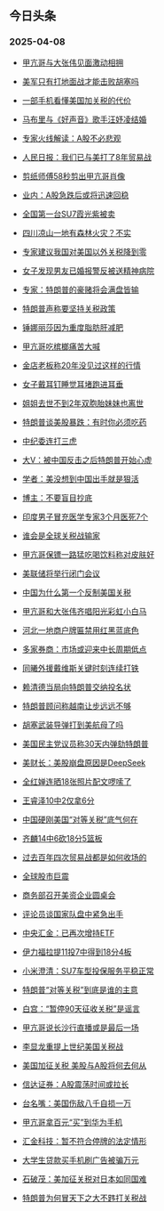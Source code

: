 ## 今日头条 
### 2025-04-08

+ [甲亢哥与大张伟见面激动相拥](https://www.toutiao.com/trending/7488486883232681511/%3Fcategory_name%3Dtopic_innerflow%26event_type%3Dhot_board%26log_pb%3D%257B%2522category_name%2522%253A%2522topic_innerflow%2522%252C%2522cluster_type%2522%253A%25221%2522%252C%2522enter_from%2522%253A%2522click_category%2522%252C%2522entrance_hotspot%2522%253A%2522outside%2522%252C%2522event_type%2522%253A%2522hot_board%2522%252C%2522hot_board_cluster_id%2522%253A%25227488486883232681511%2522%252C%2522hot_board_impr_id%2522%253A%25222025040800121646B68EF4C816B4459C1E%2522%252C%2522jump_page%2522%253A%2522hot_board_page%2522%252C%2522location%2522%253A%2522news_hot_card%2522%252C%2522page_location%2522%253A%2522hot_board_page%2522%252C%2522rank%2522%253A%25221%2522%252C%2522source%2522%253A%2522trending_tab%2522%252C%2522style_id%2522%253A%252240132%2522%252C%2522title%2522%253A%2522%25E7%2594%25B2%25E4%25BA%25A2%25E5%2593%25A5%25E4%25B8%258E%25E5%25A4%25A7%25E5%25BC%25A0%25E4%25BC%259F%25E8%25A7%2581%25E9%259D%25A2%25E6%25BF%2580%25E5%258A%25A8%25E7%259B%25B8%25E6%258B%25A5%2522%257D%26rank%3D1%26style_id%3D40132%26topic_id%3D7488486883232681511)

+ [美军只有打地面战才能击败胡塞吗](https://www.toutiao.com/trending/7490505781431766582/%3Fcategory_name%3Dtopic_innerflow%26event_type%3Dhot_board%26log_pb%3D%257B%2522category_name%2522%253A%2522topic_innerflow%2522%252C%2522cluster_type%2522%253A%252213%2522%252C%2522enter_from%2522%253A%2522click_category%2522%252C%2522entrance_hotspot%2522%253A%2522outside%2522%252C%2522event_type%2522%253A%2522hot_board%2522%252C%2522hot_board_cluster_id%2522%253A%25227490505781431766582%2522%252C%2522hot_board_impr_id%2522%253A%25222025040800121646B68EF4C816B4459C1E%2522%252C%2522jump_page%2522%253A%2522hot_board_page%2522%252C%2522location%2522%253A%2522news_hot_card%2522%252C%2522page_location%2522%253A%2522hot_board_page%2522%252C%2522rank%2522%253A%25222%2522%252C%2522source%2522%253A%2522trending_tab%2522%252C%2522style_id%2522%253A%252240132%2522%252C%2522title%2522%253A%2522%25E7%25BE%258E%25E5%2586%259B%25E5%258F%25AA%25E6%259C%2589%25E6%2589%2593%25E5%259C%25B0%25E9%259D%25A2%25E6%2588%2598%25E6%2589%258D%25E8%2583%25BD%25E5%2587%25BB%25E8%25B4%25A5%25E8%2583%25A1%25E5%25A1%259E%25E5%2590%2597%2522%257D%26rank%3D2%26style_id%3D40132%26topic_id%3D7490505781431766582)

+ [一部手机看懂美国加关税的代价](https://www.toutiao.com/article/7490469138223088162)

+ [马布里与《好声音》歌手汪妤凌结婚](https://www.toutiao.com/trending/7490524088378081334/%3Fcategory_name%3Dtopic_innerflow%26event_type%3Dhot_board%26log_pb%3D%257B%2522category_name%2522%253A%2522topic_innerflow%2522%252C%2522cluster_type%2522%253A%25222%2522%252C%2522enter_from%2522%253A%2522click_category%2522%252C%2522entrance_hotspot%2522%253A%2522outside%2522%252C%2522event_type%2522%253A%2522hot_board%2522%252C%2522hot_board_cluster_id%2522%253A%25227490524088378081334%2522%252C%2522hot_board_impr_id%2522%253A%25222025040800121646B68EF4C816B4459C1E%2522%252C%2522jump_page%2522%253A%2522hot_board_page%2522%252C%2522location%2522%253A%2522news_hot_card%2522%252C%2522page_location%2522%253A%2522hot_board_page%2522%252C%2522rank%2522%253A%25224%2522%252C%2522source%2522%253A%2522trending_tab%2522%252C%2522style_id%2522%253A%252240132%2522%252C%2522title%2522%253A%2522%25E9%25A9%25AC%25E5%25B8%2583%25E9%2587%258C%25E4%25B8%258E%25E3%2580%258A%25E5%25A5%25BD%25E5%25A3%25B0%25E9%259F%25B3%25E3%2580%258B%25E6%25AD%258C%25E6%2589%258B%25E6%25B1%25AA%25E5%25A6%25A4%25E5%2587%258C%25E7%25BB%2593%25E5%25A9%259A%2522%257D%26rank%3D4%26style_id%3D40132%26topic_id%3D7490524088378081334)

+ [专家火线解读：A股不必悲观](https://www.toutiao.com/trending/7490443289657609764/%3Fcategory_name%3Dtopic_innerflow%26event_type%3Dhot_board%26log_pb%3D%257B%2522category_name%2522%253A%2522topic_innerflow%2522%252C%2522cluster_type%2522%253A%252213%2522%252C%2522enter_from%2522%253A%2522click_category%2522%252C%2522entrance_hotspot%2522%253A%2522outside%2522%252C%2522event_type%2522%253A%2522hot_board%2522%252C%2522hot_board_cluster_id%2522%253A%25227490443289657609764%2522%252C%2522hot_board_impr_id%2522%253A%25222025040800121646B68EF4C816B4459C1E%2522%252C%2522jump_page%2522%253A%2522hot_board_page%2522%252C%2522location%2522%253A%2522news_hot_card%2522%252C%2522page_location%2522%253A%2522hot_board_page%2522%252C%2522rank%2522%253A%25225%2522%252C%2522source%2522%253A%2522trending_tab%2522%252C%2522style_id%2522%253A%252240132%2522%252C%2522title%2522%253A%2522%25E4%25B8%2593%25E5%25AE%25B6%25E7%2581%25AB%25E7%25BA%25BF%25E8%25A7%25A3%25E8%25AF%25BB%25EF%25BC%259AA%25E8%2582%25A1%25E4%25B8%258D%25E5%25BF%2585%25E6%2582%25B2%25E8%25A7%2582%2522%257D%26rank%3D5%26style_id%3D40132%26topic_id%3D7490443289657609764)

+ [人民日报：我们已与美打了8年贸易战](https://www.toutiao.com/trending/7490339526259510811/%3Fcategory_name%3Dtopic_innerflow%26event_type%3Dhot_board%26log_pb%3D%257B%2522category_name%2522%253A%2522topic_innerflow%2522%252C%2522cluster_type%2522%253A%25222%2522%252C%2522enter_from%2522%253A%2522click_category%2522%252C%2522entrance_hotspot%2522%253A%2522outside%2522%252C%2522event_type%2522%253A%2522hot_board%2522%252C%2522hot_board_cluster_id%2522%253A%25227490339526259510811%2522%252C%2522hot_board_impr_id%2522%253A%25222025040800121646B68EF4C816B4459C1E%2522%252C%2522jump_page%2522%253A%2522hot_board_page%2522%252C%2522location%2522%253A%2522news_hot_card%2522%252C%2522page_location%2522%253A%2522hot_board_page%2522%252C%2522rank%2522%253A%25226%2522%252C%2522source%2522%253A%2522trending_tab%2522%252C%2522style_id%2522%253A%252240132%2522%252C%2522title%2522%253A%2522%25E4%25BA%25BA%25E6%25B0%2591%25E6%2597%25A5%25E6%258A%25A5%25EF%25BC%259A%25E6%2588%2591%25E4%25BB%25AC%25E5%25B7%25B2%25E4%25B8%258E%25E7%25BE%258E%25E6%2589%2593%25E4%25BA%25868%25E5%25B9%25B4%25E8%25B4%25B8%25E6%2598%2593%25E6%2588%2598%2522%257D%26rank%3D6%26style_id%3D40132%26topic_id%3D7490339526259510811)

+ [剪纸师傅58秒剪出甲亢哥肖像](https://www.toutiao.com/trending/7490555238827707931/%3Fcategory_name%3Dtopic_innerflow%26event_type%3Dhot_board%26log_pb%3D%257B%2522category_name%2522%253A%2522topic_innerflow%2522%252C%2522cluster_type%2522%253A%25222%2522%252C%2522enter_from%2522%253A%2522click_category%2522%252C%2522entrance_hotspot%2522%253A%2522outside%2522%252C%2522event_type%2522%253A%2522hot_board%2522%252C%2522hot_board_cluster_id%2522%253A%25227490555238827707931%2522%252C%2522hot_board_impr_id%2522%253A%25222025040800121646B68EF4C816B4459C1E%2522%252C%2522jump_page%2522%253A%2522hot_board_page%2522%252C%2522location%2522%253A%2522news_hot_card%2522%252C%2522page_location%2522%253A%2522hot_board_page%2522%252C%2522rank%2522%253A%25227%2522%252C%2522source%2522%253A%2522trending_tab%2522%252C%2522style_id%2522%253A%252240132%2522%252C%2522title%2522%253A%2522%25E5%2589%25AA%25E7%25BA%25B8%25E5%25B8%2588%25E5%2582%258558%25E7%25A7%2592%25E5%2589%25AA%25E5%2587%25BA%25E7%2594%25B2%25E4%25BA%25A2%25E5%2593%25A5%25E8%2582%2596%25E5%2583%258F%2522%257D%26rank%3D7%26style_id%3D40132%26topic_id%3D7490555238827707931)

+ [业内：A股急跌后或将迅速回稳](https://www.toutiao.com/trending/7490535444589841939/%3Fcategory_name%3Dtopic_innerflow%26event_type%3Dhot_board%26log_pb%3D%257B%2522category_name%2522%253A%2522topic_innerflow%2522%252C%2522cluster_type%2522%253A%252213%2522%252C%2522enter_from%2522%253A%2522click_category%2522%252C%2522entrance_hotspot%2522%253A%2522outside%2522%252C%2522event_type%2522%253A%2522hot_board%2522%252C%2522hot_board_cluster_id%2522%253A%25227490535444589841939%2522%252C%2522hot_board_impr_id%2522%253A%25222025040800121646B68EF4C816B4459C1E%2522%252C%2522jump_page%2522%253A%2522hot_board_page%2522%252C%2522location%2522%253A%2522news_hot_card%2522%252C%2522page_location%2522%253A%2522hot_board_page%2522%252C%2522rank%2522%253A%25228%2522%252C%2522source%2522%253A%2522trending_tab%2522%252C%2522style_id%2522%253A%252240132%2522%252C%2522title%2522%253A%2522%25E4%25B8%259A%25E5%2586%2585%25EF%25BC%259AA%25E8%2582%25A1%25E6%2580%25A5%25E8%25B7%258C%25E5%2590%258E%25E6%2588%2596%25E5%25B0%2586%25E8%25BF%2585%25E9%2580%259F%25E5%259B%259E%25E7%25A8%25B3%2522%257D%26rank%3D8%26style_id%3D40132%26topic_id%3D7490535444589841939)

+ [全国第一台SU7霞光紫被卖](https://www.toutiao.com/trending/7489389192729247754/%3Fcategory_name%3Dtopic_innerflow%26event_type%3Dhot_board%26log_pb%3D%257B%2522category_name%2522%253A%2522topic_innerflow%2522%252C%2522cluster_type%2522%253A%25226%2522%252C%2522enter_from%2522%253A%2522click_category%2522%252C%2522entrance_hotspot%2522%253A%2522outside%2522%252C%2522event_type%2522%253A%2522hot_board%2522%252C%2522hot_board_cluster_id%2522%253A%25227489389192729247754%2522%252C%2522hot_board_impr_id%2522%253A%25222025040800121646B68EF4C816B4459C1E%2522%252C%2522jump_page%2522%253A%2522hot_board_page%2522%252C%2522location%2522%253A%2522news_hot_card%2522%252C%2522page_location%2522%253A%2522hot_board_page%2522%252C%2522rank%2522%253A%25229%2522%252C%2522source%2522%253A%2522trending_tab%2522%252C%2522style_id%2522%253A%252240132%2522%252C%2522title%2522%253A%2522%25E5%2585%25A8%25E5%259B%25BD%25E7%25AC%25AC%25E4%25B8%2580%25E5%258F%25B0SU7%25E9%259C%259E%25E5%2585%2589%25E7%25B4%25AB%25E8%25A2%25AB%25E5%258D%2596%2522%257D%26rank%3D9%26style_id%3D40132%26topic_id%3D7489389192729247754)

+ [四川凉山一地有森林火灾？不实](https://www.toutiao.com/trending/7486745354316877353/%3Fcategory_name%3Dtopic_innerflow%26event_type%3Dhot_board%26log_pb%3D%257B%2522category_name%2522%253A%2522topic_innerflow%2522%252C%2522cluster_type%2522%253A%25222%2522%252C%2522enter_from%2522%253A%2522click_category%2522%252C%2522entrance_hotspot%2522%253A%2522outside%2522%252C%2522event_type%2522%253A%2522hot_board%2522%252C%2522hot_board_cluster_id%2522%253A%25227486745354316877353%2522%252C%2522hot_board_impr_id%2522%253A%25222025040800121646B68EF4C816B4459C1E%2522%252C%2522jump_page%2522%253A%2522hot_board_page%2522%252C%2522location%2522%253A%2522news_hot_card%2522%252C%2522page_location%2522%253A%2522hot_board_page%2522%252C%2522rank%2522%253A%252210%2522%252C%2522source%2522%253A%2522trending_tab%2522%252C%2522style_id%2522%253A%252240132%2522%252C%2522title%2522%253A%2522%25E5%259B%259B%25E5%25B7%259D%25E5%2587%2589%25E5%25B1%25B1%25E4%25B8%2580%25E5%259C%25B0%25E6%259C%2589%25E6%25A3%25AE%25E6%259E%2597%25E7%2581%25AB%25E7%2581%25BE%25EF%25BC%259F%25E4%25B8%258D%25E5%25AE%259E%2522%257D%26rank%3D10%26style_id%3D40132%26topic_id%3D7486745354316877353)

+ [专家建议我国对美国以外关税降到零](https://www.toutiao.com/trending/7489454888263548938/%3Fcategory_name%3Dtopic_innerflow%26event_type%3Dhot_board%26log_pb%3D%257B%2522category_name%2522%253A%2522topic_innerflow%2522%252C%2522cluster_type%2522%253A%25221%2522%252C%2522enter_from%2522%253A%2522click_category%2522%252C%2522entrance_hotspot%2522%253A%2522outside%2522%252C%2522event_type%2522%253A%2522hot_board%2522%252C%2522hot_board_cluster_id%2522%253A%25227489454888263548938%2522%252C%2522hot_board_impr_id%2522%253A%25222025040800121646B68EF4C816B4459C1E%2522%252C%2522jump_page%2522%253A%2522hot_board_page%2522%252C%2522location%2522%253A%2522news_hot_card%2522%252C%2522page_location%2522%253A%2522hot_board_page%2522%252C%2522rank%2522%253A%252211%2522%252C%2522source%2522%253A%2522trending_tab%2522%252C%2522style_id%2522%253A%252240132%2522%252C%2522title%2522%253A%2522%25E4%25B8%2593%25E5%25AE%25B6%25E5%25BB%25BA%25E8%25AE%25AE%25E6%2588%2591%25E5%259B%25BD%25E5%25AF%25B9%25E7%25BE%258E%25E5%259B%25BD%25E4%25BB%25A5%25E5%25A4%2596%25E5%2585%25B3%25E7%25A8%258E%25E9%2599%258D%25E5%2588%25B0%25E9%259B%25B6%2522%257D%26rank%3D11%26style_id%3D40132%26topic_id%3D7489454888263548938)

+ [女子发现男友已婚报警反被送精神病院](https://www.toutiao.com/trending/7490541002055224868/%3Fcategory_name%3Dtopic_innerflow%26event_type%3Dhot_board%26log_pb%3D%257B%2522category_name%2522%253A%2522topic_innerflow%2522%252C%2522cluster_type%2522%253A%25225%2522%252C%2522enter_from%2522%253A%2522click_category%2522%252C%2522entrance_hotspot%2522%253A%2522outside%2522%252C%2522event_type%2522%253A%2522hot_board%2522%252C%2522hot_board_cluster_id%2522%253A%25227490541002055224868%2522%252C%2522hot_board_impr_id%2522%253A%25222025040800121646B68EF4C816B4459C1E%2522%252C%2522jump_page%2522%253A%2522hot_board_page%2522%252C%2522location%2522%253A%2522news_hot_card%2522%252C%2522page_location%2522%253A%2522hot_board_page%2522%252C%2522rank%2522%253A%252212%2522%252C%2522source%2522%253A%2522trending_tab%2522%252C%2522style_id%2522%253A%252240132%2522%252C%2522title%2522%253A%2522%25E5%25A5%25B3%25E5%25AD%2590%25E5%258F%2591%25E7%258E%25B0%25E7%2594%25B7%25E5%258F%258B%25E5%25B7%25B2%25E5%25A9%259A%25E6%258A%25A5%25E8%25AD%25A6%25E5%258F%258D%25E8%25A2%25AB%25E9%2580%2581%25E7%25B2%25BE%25E7%25A5%259E%25E7%2597%2585%25E9%2599%25A2%2522%257D%26rank%3D12%26style_id%3D40132%26topic_id%3D7490541002055224868)

+ [专家：特朗普的豪赌将会满盘皆输](https://www.toutiao.com/trending/7490462248553418294/%3Fcategory_name%3Dtopic_innerflow%26event_type%3Dhot_board%26log_pb%3D%257B%2522category_name%2522%253A%2522topic_innerflow%2522%252C%2522cluster_type%2522%253A%252213%2522%252C%2522enter_from%2522%253A%2522click_category%2522%252C%2522entrance_hotspot%2522%253A%2522outside%2522%252C%2522event_type%2522%253A%2522hot_board%2522%252C%2522hot_board_cluster_id%2522%253A%25227490462248553418294%2522%252C%2522hot_board_impr_id%2522%253A%25222025040800121646B68EF4C816B4459C1E%2522%252C%2522jump_page%2522%253A%2522hot_board_page%2522%252C%2522location%2522%253A%2522news_hot_card%2522%252C%2522page_location%2522%253A%2522hot_board_page%2522%252C%2522rank%2522%253A%252213%2522%252C%2522source%2522%253A%2522trending_tab%2522%252C%2522style_id%2522%253A%252240132%2522%252C%2522title%2522%253A%2522%25E4%25B8%2593%25E5%25AE%25B6%25EF%25BC%259A%25E7%2589%25B9%25E6%259C%2597%25E6%2599%25AE%25E7%259A%2584%25E8%25B1%25AA%25E8%25B5%258C%25E5%25B0%2586%25E4%25BC%259A%25E6%25BB%25A1%25E7%259B%2598%25E7%259A%2586%25E8%25BE%2593%2522%257D%26rank%3D13%26style_id%3D40132%26topic_id%3D7490462248553418294)

+ [特朗普声称要坚持关税政策](https://www.toutiao.com/trending/7490531525507927562/%3Fcategory_name%3Dtopic_innerflow%26event_type%3Dhot_board%26log_pb%3D%257B%2522category_name%2522%253A%2522topic_innerflow%2522%252C%2522cluster_type%2522%253A%25222%2522%252C%2522enter_from%2522%253A%2522click_category%2522%252C%2522entrance_hotspot%2522%253A%2522outside%2522%252C%2522event_type%2522%253A%2522hot_board%2522%252C%2522hot_board_cluster_id%2522%253A%25227490531525507927562%2522%252C%2522hot_board_impr_id%2522%253A%25222025040800121646B68EF4C816B4459C1E%2522%252C%2522jump_page%2522%253A%2522hot_board_page%2522%252C%2522location%2522%253A%2522news_hot_card%2522%252C%2522page_location%2522%253A%2522hot_board_page%2522%252C%2522rank%2522%253A%252214%2522%252C%2522source%2522%253A%2522trending_tab%2522%252C%2522style_id%2522%253A%252240132%2522%252C%2522title%2522%253A%2522%25E7%2589%25B9%25E6%259C%2597%25E6%2599%25AE%25E5%25A3%25B0%25E7%25A7%25B0%25E8%25A6%2581%25E5%259D%259A%25E6%258C%2581%25E5%2585%25B3%25E7%25A8%258E%25E6%2594%25BF%25E7%25AD%2596%2522%257D%26rank%3D14%26style_id%3D40132%26topic_id%3D7490531525507927562)

+ [锤娜丽莎因为重度脂肪肝减肥](https://www.toutiao.com/trending/7490429771424514086/%3Fcategory_name%3Dtopic_innerflow%26event_type%3Dhot_board%26log_pb%3D%257B%2522category_name%2522%253A%2522topic_innerflow%2522%252C%2522cluster_type%2522%253A%25226%2522%252C%2522enter_from%2522%253A%2522click_category%2522%252C%2522entrance_hotspot%2522%253A%2522outside%2522%252C%2522event_type%2522%253A%2522hot_board%2522%252C%2522hot_board_cluster_id%2522%253A%25227490429771424514086%2522%252C%2522hot_board_impr_id%2522%253A%25222025040800121646B68EF4C816B4459C1E%2522%252C%2522jump_page%2522%253A%2522hot_board_page%2522%252C%2522location%2522%253A%2522news_hot_card%2522%252C%2522page_location%2522%253A%2522hot_board_page%2522%252C%2522rank%2522%253A%252215%2522%252C%2522source%2522%253A%2522trending_tab%2522%252C%2522style_id%2522%253A%252240132%2522%252C%2522title%2522%253A%2522%25E9%2594%25A4%25E5%25A8%259C%25E4%25B8%25BD%25E8%258E%258E%25E5%259B%25A0%25E4%25B8%25BA%25E9%2587%258D%25E5%25BA%25A6%25E8%2584%2582%25E8%2582%25AA%25E8%2582%259D%25E5%2587%258F%25E8%2582%25A5%2522%257D%26rank%3D15%26style_id%3D40132%26topic_id%3D7490429771424514086)

+ [甲亢哥吃槟榔痛苦大喊](https://www.toutiao.com/trending/7490520086785134089/%3Fcategory_name%3Dtopic_innerflow%26event_type%3Dhot_board%26log_pb%3D%257B%2522category_name%2522%253A%2522topic_innerflow%2522%252C%2522cluster_type%2522%253A%25221%2522%252C%2522enter_from%2522%253A%2522click_category%2522%252C%2522entrance_hotspot%2522%253A%2522outside%2522%252C%2522event_type%2522%253A%2522hot_board%2522%252C%2522hot_board_cluster_id%2522%253A%25227490520086785134089%2522%252C%2522hot_board_impr_id%2522%253A%25222025040800121646B68EF4C816B4459C1E%2522%252C%2522jump_page%2522%253A%2522hot_board_page%2522%252C%2522location%2522%253A%2522news_hot_card%2522%252C%2522page_location%2522%253A%2522hot_board_page%2522%252C%2522rank%2522%253A%252216%2522%252C%2522source%2522%253A%2522trending_tab%2522%252C%2522style_id%2522%253A%252240132%2522%252C%2522title%2522%253A%2522%25E7%2594%25B2%25E4%25BA%25A2%25E5%2593%25A5%25E5%2590%2583%25E6%25A7%259F%25E6%25A6%2594%25E7%2597%259B%25E8%258B%25A6%25E5%25A4%25A7%25E5%2596%258A%2522%257D%26rank%3D16%26style_id%3D40132%26topic_id%3D7490520086785134089)

+ [金店老板称20年没见过这样的行情](https://www.toutiao.com/trending/7489767229165469707/%3Fcategory_name%3Dtopic_innerflow%26event_type%3Dhot_board%26log_pb%3D%257B%2522category_name%2522%253A%2522topic_innerflow%2522%252C%2522cluster_type%2522%253A%25226%2522%252C%2522enter_from%2522%253A%2522click_category%2522%252C%2522entrance_hotspot%2522%253A%2522outside%2522%252C%2522event_type%2522%253A%2522hot_board%2522%252C%2522hot_board_cluster_id%2522%253A%25227489767229165469707%2522%252C%2522hot_board_impr_id%2522%253A%25222025040800121646B68EF4C816B4459C1E%2522%252C%2522jump_page%2522%253A%2522hot_board_page%2522%252C%2522location%2522%253A%2522news_hot_card%2522%252C%2522page_location%2522%253A%2522hot_board_page%2522%252C%2522rank%2522%253A%252217%2522%252C%2522source%2522%253A%2522trending_tab%2522%252C%2522style_id%2522%253A%252240132%2522%252C%2522title%2522%253A%2522%25E9%2587%2591%25E5%25BA%2597%25E8%2580%2581%25E6%259D%25BF%25E7%25A7%25B020%25E5%25B9%25B4%25E6%25B2%25A1%25E8%25A7%2581%25E8%25BF%2587%25E8%25BF%2599%25E6%25A0%25B7%25E7%259A%2584%25E8%25A1%258C%25E6%2583%2585%2522%257D%26rank%3D17%26style_id%3D40132%26topic_id%3D7489767229165469707)

+ [女子戴耳钉睡觉耳堵跑进耳垂](https://www.toutiao.com/trending/7489831438486650890/%3Fcategory_name%3Dtopic_innerflow%26event_type%3Dhot_board%26log_pb%3D%257B%2522category_name%2522%253A%2522topic_innerflow%2522%252C%2522cluster_type%2522%253A%25226%2522%252C%2522enter_from%2522%253A%2522click_category%2522%252C%2522entrance_hotspot%2522%253A%2522outside%2522%252C%2522event_type%2522%253A%2522hot_board%2522%252C%2522hot_board_cluster_id%2522%253A%25227489831438486650890%2522%252C%2522hot_board_impr_id%2522%253A%25222025040800121646B68EF4C816B4459C1E%2522%252C%2522jump_page%2522%253A%2522hot_board_page%2522%252C%2522location%2522%253A%2522news_hot_card%2522%252C%2522page_location%2522%253A%2522hot_board_page%2522%252C%2522rank%2522%253A%252218%2522%252C%2522source%2522%253A%2522trending_tab%2522%252C%2522style_id%2522%253A%252240132%2522%252C%2522title%2522%253A%2522%25E5%25A5%25B3%25E5%25AD%2590%25E6%2588%25B4%25E8%2580%25B3%25E9%2592%2589%25E7%259D%25A1%25E8%25A7%2589%25E8%2580%25B3%25E5%25A0%25B5%25E8%25B7%2591%25E8%25BF%259B%25E8%2580%25B3%25E5%259E%2582%2522%257D%26rank%3D18%26style_id%3D40132%26topic_id%3D7489831438486650890)

+ [姐姐去世不到2年双胞胎妹妹也离世](https://www.toutiao.com/trending/7490062613939126335/%3Fcategory_name%3Dtopic_innerflow%26event_type%3Dhot_board%26log_pb%3D%257B%2522category_name%2522%253A%2522topic_innerflow%2522%252C%2522cluster_type%2522%253A%25226%2522%252C%2522enter_from%2522%253A%2522click_category%2522%252C%2522entrance_hotspot%2522%253A%2522outside%2522%252C%2522event_type%2522%253A%2522hot_board%2522%252C%2522hot_board_cluster_id%2522%253A%25227490062613939126335%2522%252C%2522hot_board_impr_id%2522%253A%25222025040800121646B68EF4C816B4459C1E%2522%252C%2522jump_page%2522%253A%2522hot_board_page%2522%252C%2522location%2522%253A%2522news_hot_card%2522%252C%2522page_location%2522%253A%2522hot_board_page%2522%252C%2522rank%2522%253A%252219%2522%252C%2522source%2522%253A%2522trending_tab%2522%252C%2522style_id%2522%253A%252240132%2522%252C%2522title%2522%253A%2522%25E5%25A7%2590%25E5%25A7%2590%25E5%258E%25BB%25E4%25B8%2596%25E4%25B8%258D%25E5%2588%25B02%25E5%25B9%25B4%25E5%258F%258C%25E8%2583%259E%25E8%2583%258E%25E5%25A6%25B9%25E5%25A6%25B9%25E4%25B9%259F%25E7%25A6%25BB%25E4%25B8%2596%2522%257D%26rank%3D19%26style_id%3D40132%26topic_id%3D7490062613939126335)

+ [特朗普谈美股暴跌：有时你必须吃药](https://www.toutiao.com/trending/7490077622111404086/%3Fcategory_name%3Dtopic_innerflow%26event_type%3Dhot_board%26log_pb%3D%257B%2522category_name%2522%253A%2522topic_innerflow%2522%252C%2522cluster_type%2522%253A%25221%2522%252C%2522enter_from%2522%253A%2522click_category%2522%252C%2522entrance_hotspot%2522%253A%2522outside%2522%252C%2522event_type%2522%253A%2522hot_board%2522%252C%2522hot_board_cluster_id%2522%253A%25227490077622111404086%2522%252C%2522hot_board_impr_id%2522%253A%25222025040800121646B68EF4C816B4459C1E%2522%252C%2522jump_page%2522%253A%2522hot_board_page%2522%252C%2522location%2522%253A%2522news_hot_card%2522%252C%2522page_location%2522%253A%2522hot_board_page%2522%252C%2522rank%2522%253A%252220%2522%252C%2522source%2522%253A%2522trending_tab%2522%252C%2522style_id%2522%253A%252240132%2522%252C%2522title%2522%253A%2522%25E7%2589%25B9%25E6%259C%2597%25E6%2599%25AE%25E8%25B0%2588%25E7%25BE%258E%25E8%2582%25A1%25E6%259A%25B4%25E8%25B7%258C%25EF%25BC%259A%25E6%259C%2589%25E6%2597%25B6%25E4%25BD%25A0%25E5%25BF%2585%25E9%25A1%25BB%25E5%2590%2583%25E8%258D%25AF%2522%257D%26rank%3D20%26style_id%3D40132%26topic_id%3D7490077622111404086)

+ [中纪委连打三虎](https://www.toutiao.com/trending/7490485307737964553/%3Fcategory_name%3Dtopic_innerflow%26event_type%3Dhot_board%26log_pb%3D%257B%2522category_name%2522%253A%2522topic_innerflow%2522%252C%2522cluster_type%2522%253A%25220%2522%252C%2522enter_from%2522%253A%2522click_category%2522%252C%2522entrance_hotspot%2522%253A%2522outside%2522%252C%2522event_type%2522%253A%2522hot_board%2522%252C%2522hot_board_cluster_id%2522%253A%25227490485307737964553%2522%252C%2522hot_board_impr_id%2522%253A%25222025040800121646B68EF4C816B4459C1E%2522%252C%2522jump_page%2522%253A%2522hot_board_page%2522%252C%2522location%2522%253A%2522news_hot_card%2522%252C%2522page_location%2522%253A%2522hot_board_page%2522%252C%2522rank%2522%253A%252221%2522%252C%2522source%2522%253A%2522trending_tab%2522%252C%2522style_id%2522%253A%252240132%2522%252C%2522title%2522%253A%2522%25E4%25B8%25AD%25E7%25BA%25AA%25E5%25A7%2594%25E8%25BF%259E%25E6%2589%2593%25E4%25B8%2589%25E8%2599%258E%2522%257D%26rank%3D21%26style_id%3D40132%26topic_id%3D7490485307737964553)

+ [大V：被中国反击之后特朗普开始心虚](https://www.toutiao.com/trending/7490477751602777610/%3Fcategory_name%3Dtopic_innerflow%26event_type%3Dhot_board%26log_pb%3D%257B%2522category_name%2522%253A%2522topic_innerflow%2522%252C%2522cluster_type%2522%253A%252213%2522%252C%2522enter_from%2522%253A%2522click_category%2522%252C%2522entrance_hotspot%2522%253A%2522outside%2522%252C%2522event_type%2522%253A%2522hot_board%2522%252C%2522hot_board_cluster_id%2522%253A%25227490477751602777610%2522%252C%2522hot_board_impr_id%2522%253A%25222025040800121646B68EF4C816B4459C1E%2522%252C%2522jump_page%2522%253A%2522hot_board_page%2522%252C%2522location%2522%253A%2522news_hot_card%2522%252C%2522page_location%2522%253A%2522hot_board_page%2522%252C%2522rank%2522%253A%252222%2522%252C%2522source%2522%253A%2522trending_tab%2522%252C%2522style_id%2522%253A%252240132%2522%252C%2522title%2522%253A%2522%25E5%25A4%25A7V%25EF%25BC%259A%25E8%25A2%25AB%25E4%25B8%25AD%25E5%259B%25BD%25E5%258F%258D%25E5%2587%25BB%25E4%25B9%258B%25E5%2590%258E%25E7%2589%25B9%25E6%259C%2597%25E6%2599%25AE%25E5%25BC%2580%25E5%25A7%258B%25E5%25BF%2583%25E8%2599%259A%2522%257D%26rank%3D22%26style_id%3D40132%26topic_id%3D7490477751602777610)

+ [学者：美没想到中国出手就是狠活](https://www.toutiao.com/trending/7490475207417662987/%3Fcategory_name%3Dtopic_innerflow%26event_type%3Dhot_board%26log_pb%3D%257B%2522category_name%2522%253A%2522topic_innerflow%2522%252C%2522cluster_type%2522%253A%252213%2522%252C%2522enter_from%2522%253A%2522click_category%2522%252C%2522entrance_hotspot%2522%253A%2522outside%2522%252C%2522event_type%2522%253A%2522hot_board%2522%252C%2522hot_board_cluster_id%2522%253A%25227490475207417662987%2522%252C%2522hot_board_impr_id%2522%253A%25222025040800121646B68EF4C816B4459C1E%2522%252C%2522jump_page%2522%253A%2522hot_board_page%2522%252C%2522location%2522%253A%2522news_hot_card%2522%252C%2522page_location%2522%253A%2522hot_board_page%2522%252C%2522rank%2522%253A%252223%2522%252C%2522source%2522%253A%2522trending_tab%2522%252C%2522style_id%2522%253A%252240132%2522%252C%2522title%2522%253A%2522%25E5%25AD%25A6%25E8%2580%2585%25EF%25BC%259A%25E7%25BE%258E%25E6%25B2%25A1%25E6%2583%25B3%25E5%2588%25B0%25E4%25B8%25AD%25E5%259B%25BD%25E5%2587%25BA%25E6%2589%258B%25E5%25B0%25B1%25E6%2598%25AF%25E7%258B%25A0%25E6%25B4%25BB%2522%257D%26rank%3D23%26style_id%3D40132%26topic_id%3D7490475207417662987)

+ [博主：不要盲目抄底](https://www.toutiao.com/trending/7490497564131724851/%3Fcategory_name%3Dtopic_innerflow%26event_type%3Dhot_board%26log_pb%3D%257B%2522category_name%2522%253A%2522topic_innerflow%2522%252C%2522cluster_type%2522%253A%252213%2522%252C%2522enter_from%2522%253A%2522click_category%2522%252C%2522entrance_hotspot%2522%253A%2522outside%2522%252C%2522event_type%2522%253A%2522hot_board%2522%252C%2522hot_board_cluster_id%2522%253A%25227490497564131724851%2522%252C%2522hot_board_impr_id%2522%253A%25222025040800121646B68EF4C816B4459C1E%2522%252C%2522jump_page%2522%253A%2522hot_board_page%2522%252C%2522location%2522%253A%2522news_hot_card%2522%252C%2522page_location%2522%253A%2522hot_board_page%2522%252C%2522rank%2522%253A%252224%2522%252C%2522source%2522%253A%2522trending_tab%2522%252C%2522style_id%2522%253A%252240132%2522%252C%2522title%2522%253A%2522%25E5%258D%259A%25E4%25B8%25BB%25EF%25BC%259A%25E4%25B8%258D%25E8%25A6%2581%25E7%259B%25B2%25E7%259B%25AE%25E6%258A%2584%25E5%25BA%2595%2522%257D%26rank%3D24%26style_id%3D40132%26topic_id%3D7490497564131724851)

+ [印度男子冒充医学专家3个月医死7个](https://www.toutiao.com/trending/7490454824366981157/%3Fcategory_name%3Dtopic_innerflow%26event_type%3Dhot_board%26log_pb%3D%257B%2522category_name%2522%253A%2522topic_innerflow%2522%252C%2522cluster_type%2522%253A%25220%2522%252C%2522enter_from%2522%253A%2522click_category%2522%252C%2522entrance_hotspot%2522%253A%2522outside%2522%252C%2522event_type%2522%253A%2522hot_board%2522%252C%2522hot_board_cluster_id%2522%253A%25227490454824366981157%2522%252C%2522hot_board_impr_id%2522%253A%25222025040800121646B68EF4C816B4459C1E%2522%252C%2522jump_page%2522%253A%2522hot_board_page%2522%252C%2522location%2522%253A%2522news_hot_card%2522%252C%2522page_location%2522%253A%2522hot_board_page%2522%252C%2522rank%2522%253A%252225%2522%252C%2522source%2522%253A%2522trending_tab%2522%252C%2522style_id%2522%253A%252240132%2522%252C%2522title%2522%253A%2522%25E5%258D%25B0%25E5%25BA%25A6%25E7%2594%25B7%25E5%25AD%2590%25E5%2586%2592%25E5%2585%2585%25E5%258C%25BB%25E5%25AD%25A6%25E4%25B8%2593%25E5%25AE%25B63%25E4%25B8%25AA%25E6%259C%2588%25E5%258C%25BB%25E6%25AD%25BB7%25E4%25B8%25AA%2522%257D%26rank%3D25%26style_id%3D40132%26topic_id%3D7490454824366981157)

+ [谁会是全球关税战输家](https://www.toutiao.com/trending/7490412168974732851/%3Fcategory_name%3Dtopic_innerflow%26event_type%3Dhot_board%26log_pb%3D%257B%2522category_name%2522%253A%2522topic_innerflow%2522%252C%2522cluster_type%2522%253A%252213%2522%252C%2522enter_from%2522%253A%2522click_category%2522%252C%2522entrance_hotspot%2522%253A%2522outside%2522%252C%2522event_type%2522%253A%2522hot_board%2522%252C%2522hot_board_cluster_id%2522%253A%25227490412168974732851%2522%252C%2522hot_board_impr_id%2522%253A%25222025040800121646B68EF4C816B4459C1E%2522%252C%2522jump_page%2522%253A%2522hot_board_page%2522%252C%2522location%2522%253A%2522news_hot_card%2522%252C%2522page_location%2522%253A%2522hot_board_page%2522%252C%2522rank%2522%253A%252226%2522%252C%2522source%2522%253A%2522trending_tab%2522%252C%2522style_id%2522%253A%252240132%2522%252C%2522title%2522%253A%2522%25E8%25B0%2581%25E4%25BC%259A%25E6%2598%25AF%25E5%2585%25A8%25E7%2590%2583%25E5%2585%25B3%25E7%25A8%258E%25E6%2588%2598%25E8%25BE%2593%25E5%25AE%25B6%2522%257D%26rank%3D26%26style_id%3D40132%26topic_id%3D7490412168974732851)

+ [甲亢哥保镖一路猛吃喝饮料称对皮肤好](https://www.toutiao.com/trending/7489397195574575131/%3Fcategory_name%3Dtopic_innerflow%26event_type%3Dhot_board%26log_pb%3D%257B%2522category_name%2522%253A%2522topic_innerflow%2522%252C%2522cluster_type%2522%253A%25222%2522%252C%2522enter_from%2522%253A%2522click_category%2522%252C%2522entrance_hotspot%2522%253A%2522outside%2522%252C%2522event_type%2522%253A%2522hot_board%2522%252C%2522hot_board_cluster_id%2522%253A%25227489397195574575131%2522%252C%2522hot_board_impr_id%2522%253A%25222025040800121646B68EF4C816B4459C1E%2522%252C%2522jump_page%2522%253A%2522hot_board_page%2522%252C%2522location%2522%253A%2522news_hot_card%2522%252C%2522page_location%2522%253A%2522hot_board_page%2522%252C%2522rank%2522%253A%252227%2522%252C%2522source%2522%253A%2522trending_tab%2522%252C%2522style_id%2522%253A%252240132%2522%252C%2522title%2522%253A%2522%25E7%2594%25B2%25E4%25BA%25A2%25E5%2593%25A5%25E4%25BF%259D%25E9%2595%2596%25E4%25B8%2580%25E8%25B7%25AF%25E7%258C%259B%25E5%2590%2583%25E5%2596%259D%25E9%25A5%25AE%25E6%2596%2599%25E7%25A7%25B0%25E5%25AF%25B9%25E7%259A%25AE%25E8%2582%25A4%25E5%25A5%25BD%2522%257D%26rank%3D27%26style_id%3D40132%26topic_id%3D7489397195574575131)

+ [美联储将举行闭门会议](https://www.toutiao.com/trending/7490378072282316854/%3Fcategory_name%3Dtopic_innerflow%26event_type%3Dhot_board%26log_pb%3D%257B%2522category_name%2522%253A%2522topic_innerflow%2522%252C%2522cluster_type%2522%253A%25226%2522%252C%2522enter_from%2522%253A%2522click_category%2522%252C%2522entrance_hotspot%2522%253A%2522outside%2522%252C%2522event_type%2522%253A%2522hot_board%2522%252C%2522hot_board_cluster_id%2522%253A%25227490378072282316854%2522%252C%2522hot_board_impr_id%2522%253A%25222025040800121646B68EF4C816B4459C1E%2522%252C%2522jump_page%2522%253A%2522hot_board_page%2522%252C%2522location%2522%253A%2522news_hot_card%2522%252C%2522page_location%2522%253A%2522hot_board_page%2522%252C%2522rank%2522%253A%252228%2522%252C%2522source%2522%253A%2522trending_tab%2522%252C%2522style_id%2522%253A%252240132%2522%252C%2522title%2522%253A%2522%25E7%25BE%258E%25E8%2581%2594%25E5%2582%25A8%25E5%25B0%2586%25E4%25B8%25BE%25E8%25A1%258C%25E9%2597%25AD%25E9%2597%25A8%25E4%25BC%259A%25E8%25AE%25AE%2522%257D%26rank%3D28%26style_id%3D40132%26topic_id%3D7490378072282316854)

+ [中国为什么第一个反制美国关税](https://www.toutiao.com/trending/7490483518829497894/%3Fcategory_name%3Dtopic_innerflow%26event_type%3Dhot_board%26log_pb%3D%257B%2522category_name%2522%253A%2522topic_innerflow%2522%252C%2522cluster_type%2522%253A%252213%2522%252C%2522enter_from%2522%253A%2522click_category%2522%252C%2522entrance_hotspot%2522%253A%2522outside%2522%252C%2522event_type%2522%253A%2522hot_board%2522%252C%2522hot_board_cluster_id%2522%253A%25227490483518829497894%2522%252C%2522hot_board_impr_id%2522%253A%25222025040800121646B68EF4C816B4459C1E%2522%252C%2522jump_page%2522%253A%2522hot_board_page%2522%252C%2522location%2522%253A%2522news_hot_card%2522%252C%2522page_location%2522%253A%2522hot_board_page%2522%252C%2522rank%2522%253A%252229%2522%252C%2522source%2522%253A%2522trending_tab%2522%252C%2522style_id%2522%253A%252240132%2522%252C%2522title%2522%253A%2522%25E4%25B8%25AD%25E5%259B%25BD%25E4%25B8%25BA%25E4%25BB%2580%25E4%25B9%2588%25E7%25AC%25AC%25E4%25B8%2580%25E4%25B8%25AA%25E5%258F%258D%25E5%2588%25B6%25E7%25BE%258E%25E5%259B%25BD%25E5%2585%25B3%25E7%25A8%258E%2522%257D%26rank%3D29%26style_id%3D40132%26topic_id%3D7490483518829497894)

+ [甲亢哥和大张伟齐唱阳光彩虹小白马](https://www.toutiao.com/trending/7490560743813680678/%3Fcategory_name%3Dtopic_innerflow%26event_type%3Dhot_board%26log_pb%3D%257B%2522category_name%2522%253A%2522topic_innerflow%2522%252C%2522cluster_type%2522%253A%25222%2522%252C%2522enter_from%2522%253A%2522click_category%2522%252C%2522entrance_hotspot%2522%253A%2522outside%2522%252C%2522event_type%2522%253A%2522hot_board%2522%252C%2522hot_board_cluster_id%2522%253A%25227490560743813680678%2522%252C%2522hot_board_impr_id%2522%253A%25222025040800121646B68EF4C816B4459C1E%2522%252C%2522jump_page%2522%253A%2522hot_board_page%2522%252C%2522location%2522%253A%2522news_hot_card%2522%252C%2522page_location%2522%253A%2522hot_board_page%2522%252C%2522rank%2522%253A%252230%2522%252C%2522source%2522%253A%2522trending_tab%2522%252C%2522style_id%2522%253A%252240132%2522%252C%2522title%2522%253A%2522%25E7%2594%25B2%25E4%25BA%25A2%25E5%2593%25A5%25E5%2592%258C%25E5%25A4%25A7%25E5%25BC%25A0%25E4%25BC%259F%25E9%25BD%2590%25E5%2594%25B1%25E9%2598%25B3%25E5%2585%2589%25E5%25BD%25A9%25E8%2599%25B9%25E5%25B0%258F%25E7%2599%25BD%25E9%25A9%25AC%2522%257D%26rank%3D30%26style_id%3D40132%26topic_id%3D7490560743813680678)

+ [河北一地商户牌匾禁用红黑蓝底色](https://www.toutiao.com/trending/7490455067653390377/%3Fcategory_name%3Dtopic_innerflow%26event_type%3Dhot_board%26log_pb%3D%257B%2522category_name%2522%253A%2522topic_innerflow%2522%252C%2522cluster_type%2522%253A%25226%2522%252C%2522enter_from%2522%253A%2522click_category%2522%252C%2522entrance_hotspot%2522%253A%2522outside%2522%252C%2522event_type%2522%253A%2522hot_board%2522%252C%2522hot_board_cluster_id%2522%253A%25227490455067653390377%2522%252C%2522hot_board_impr_id%2522%253A%25222025040800121646B68EF4C816B4459C1E%2522%252C%2522jump_page%2522%253A%2522hot_board_page%2522%252C%2522location%2522%253A%2522news_hot_card%2522%252C%2522page_location%2522%253A%2522hot_board_page%2522%252C%2522rank%2522%253A%252231%2522%252C%2522source%2522%253A%2522trending_tab%2522%252C%2522style_id%2522%253A%252240132%2522%252C%2522title%2522%253A%2522%25E6%25B2%25B3%25E5%258C%2597%25E4%25B8%2580%25E5%259C%25B0%25E5%2595%2586%25E6%2588%25B7%25E7%2589%258C%25E5%258C%25BE%25E7%25A6%2581%25E7%2594%25A8%25E7%25BA%25A2%25E9%25BB%2591%25E8%2593%259D%25E5%25BA%2595%25E8%2589%25B2%2522%257D%26rank%3D31%26style_id%3D40132%26topic_id%3D7490455067653390377)

+ [多家券商：市场或迎来中长周期低点](https://www.toutiao.com/trending/7490540393398799883/%3Fcategory_name%3Dtopic_innerflow%26event_type%3Dhot_board%26log_pb%3D%257B%2522category_name%2522%253A%2522topic_innerflow%2522%252C%2522cluster_type%2522%253A%252213%2522%252C%2522enter_from%2522%253A%2522click_category%2522%252C%2522entrance_hotspot%2522%253A%2522outside%2522%252C%2522event_type%2522%253A%2522hot_board%2522%252C%2522hot_board_cluster_id%2522%253A%25227490540393398799883%2522%252C%2522hot_board_impr_id%2522%253A%25222025040800121646B68EF4C816B4459C1E%2522%252C%2522jump_page%2522%253A%2522hot_board_page%2522%252C%2522location%2522%253A%2522news_hot_card%2522%252C%2522page_location%2522%253A%2522hot_board_page%2522%252C%2522rank%2522%253A%252232%2522%252C%2522source%2522%253A%2522trending_tab%2522%252C%2522style_id%2522%253A%252240132%2522%252C%2522title%2522%253A%2522%25E5%25A4%259A%25E5%25AE%25B6%25E5%2588%25B8%25E5%2595%2586%25EF%25BC%259A%25E5%25B8%2582%25E5%259C%25BA%25E6%2588%2596%25E8%25BF%258E%25E6%259D%25A5%25E4%25B8%25AD%25E9%2595%25BF%25E5%2591%25A8%25E6%259C%259F%25E4%25BD%258E%25E7%2582%25B9%2522%257D%26rank%3D32%26style_id%3D40132%26topic_id%3D7490540393398799883)

+ [同曦外援戴维斯关键时刻连续打铁](https://www.toutiao.com/trending/7489693339957575690/%3Fcategory_name%3Dtopic_innerflow%26event_type%3Dhot_board%26log_pb%3D%257B%2522category_name%2522%253A%2522topic_innerflow%2522%252C%2522cluster_type%2522%253A%25226%2522%252C%2522enter_from%2522%253A%2522click_category%2522%252C%2522entrance_hotspot%2522%253A%2522outside%2522%252C%2522event_type%2522%253A%2522hot_board%2522%252C%2522hot_board_cluster_id%2522%253A%25227489693339957575690%2522%252C%2522hot_board_impr_id%2522%253A%25222025040800121646B68EF4C816B4459C1E%2522%252C%2522jump_page%2522%253A%2522hot_board_page%2522%252C%2522location%2522%253A%2522news_hot_card%2522%252C%2522page_location%2522%253A%2522hot_board_page%2522%252C%2522rank%2522%253A%252233%2522%252C%2522source%2522%253A%2522trending_tab%2522%252C%2522style_id%2522%253A%252240132%2522%252C%2522title%2522%253A%2522%25E5%2590%258C%25E6%259B%25A6%25E5%25A4%2596%25E6%258F%25B4%25E6%2588%25B4%25E7%25BB%25B4%25E6%2596%25AF%25E5%2585%25B3%25E9%2594%25AE%25E6%2597%25B6%25E5%2588%25BB%25E8%25BF%259E%25E7%25BB%25AD%25E6%2589%2593%25E9%2593%2581%2522%257D%26rank%3D33%26style_id%3D40132%26topic_id%3D7489693339957575690)

+ [赖清德当局向特朗普交纳投名状](https://www.toutiao.com/trending/7490481145298030116/%3Fcategory_name%3Dtopic_innerflow%26event_type%3Dhot_board%26log_pb%3D%257B%2522category_name%2522%253A%2522topic_innerflow%2522%252C%2522cluster_type%2522%253A%252213%2522%252C%2522enter_from%2522%253A%2522click_category%2522%252C%2522entrance_hotspot%2522%253A%2522outside%2522%252C%2522event_type%2522%253A%2522hot_board%2522%252C%2522hot_board_cluster_id%2522%253A%25227490481145298030116%2522%252C%2522hot_board_impr_id%2522%253A%25222025040800121646B68EF4C816B4459C1E%2522%252C%2522jump_page%2522%253A%2522hot_board_page%2522%252C%2522location%2522%253A%2522news_hot_card%2522%252C%2522page_location%2522%253A%2522hot_board_page%2522%252C%2522rank%2522%253A%252234%2522%252C%2522source%2522%253A%2522trending_tab%2522%252C%2522style_id%2522%253A%252240132%2522%252C%2522title%2522%253A%2522%25E8%25B5%2596%25E6%25B8%2585%25E5%25BE%25B7%25E5%25BD%2593%25E5%25B1%2580%25E5%2590%2591%25E7%2589%25B9%25E6%259C%2597%25E6%2599%25AE%25E4%25BA%25A4%25E7%25BA%25B3%25E6%258A%2595%25E5%2590%258D%25E7%258A%25B6%2522%257D%26rank%3D34%26style_id%3D40132%26topic_id%3D7490481145298030116)

+ [特朗普顾问称越南让步远远不够](https://www.toutiao.com/trending/7490378601682963994/%3Fcategory_name%3Dtopic_innerflow%26event_type%3Dhot_board%26log_pb%3D%257B%2522category_name%2522%253A%2522topic_innerflow%2522%252C%2522cluster_type%2522%253A%252213%2522%252C%2522enter_from%2522%253A%2522click_category%2522%252C%2522entrance_hotspot%2522%253A%2522outside%2522%252C%2522event_type%2522%253A%2522hot_board%2522%252C%2522hot_board_cluster_id%2522%253A%25227490378601682963994%2522%252C%2522hot_board_impr_id%2522%253A%25222025040800121646B68EF4C816B4459C1E%2522%252C%2522jump_page%2522%253A%2522hot_board_page%2522%252C%2522location%2522%253A%2522news_hot_card%2522%252C%2522page_location%2522%253A%2522hot_board_page%2522%252C%2522rank%2522%253A%252235%2522%252C%2522source%2522%253A%2522trending_tab%2522%252C%2522style_id%2522%253A%252240132%2522%252C%2522title%2522%253A%2522%25E7%2589%25B9%25E6%259C%2597%25E6%2599%25AE%25E9%25A1%25BE%25E9%2597%25AE%25E7%25A7%25B0%25E8%25B6%258A%25E5%258D%2597%25E8%25AE%25A9%25E6%25AD%25A5%25E8%25BF%259C%25E8%25BF%259C%25E4%25B8%258D%25E5%25A4%259F%2522%257D%26rank%3D35%26style_id%3D40132%26topic_id%3D7490378601682963994)

+ [胡塞武装导弹打到美航母了吗](https://www.toutiao.com/trending/7490498286021774874/%3Fcategory_name%3Dtopic_innerflow%26event_type%3Dhot_board%26log_pb%3D%257B%2522category_name%2522%253A%2522topic_innerflow%2522%252C%2522cluster_type%2522%253A%252213%2522%252C%2522enter_from%2522%253A%2522click_category%2522%252C%2522entrance_hotspot%2522%253A%2522outside%2522%252C%2522event_type%2522%253A%2522hot_board%2522%252C%2522hot_board_cluster_id%2522%253A%25227490498286021774874%2522%252C%2522hot_board_impr_id%2522%253A%25222025040800121646B68EF4C816B4459C1E%2522%252C%2522jump_page%2522%253A%2522hot_board_page%2522%252C%2522location%2522%253A%2522news_hot_card%2522%252C%2522page_location%2522%253A%2522hot_board_page%2522%252C%2522rank%2522%253A%252236%2522%252C%2522source%2522%253A%2522trending_tab%2522%252C%2522style_id%2522%253A%252240132%2522%252C%2522title%2522%253A%2522%25E8%2583%25A1%25E5%25A1%259E%25E6%25AD%25A6%25E8%25A3%2585%25E5%25AF%25BC%25E5%25BC%25B9%25E6%2589%2593%25E5%2588%25B0%25E7%25BE%258E%25E8%2588%25AA%25E6%25AF%258D%25E4%25BA%2586%25E5%2590%2597%2522%257D%26rank%3D36%26style_id%3D40132%26topic_id%3D7490498286021774874)

+ [美国民主党议员称30天内弹劾特朗普](https://www.toutiao.com/trending/7489526766319534089/%3Fcategory_name%3Dtopic_innerflow%26event_type%3Dhot_board%26log_pb%3D%257B%2522category_name%2522%253A%2522topic_innerflow%2522%252C%2522cluster_type%2522%253A%25226%2522%252C%2522enter_from%2522%253A%2522click_category%2522%252C%2522entrance_hotspot%2522%253A%2522outside%2522%252C%2522event_type%2522%253A%2522hot_board%2522%252C%2522hot_board_cluster_id%2522%253A%25227489526766319534089%2522%252C%2522hot_board_impr_id%2522%253A%25222025040800121646B68EF4C816B4459C1E%2522%252C%2522jump_page%2522%253A%2522hot_board_page%2522%252C%2522location%2522%253A%2522news_hot_card%2522%252C%2522page_location%2522%253A%2522hot_board_page%2522%252C%2522rank%2522%253A%252237%2522%252C%2522source%2522%253A%2522trending_tab%2522%252C%2522style_id%2522%253A%252240132%2522%252C%2522title%2522%253A%2522%25E7%25BE%258E%25E5%259B%25BD%25E6%25B0%2591%25E4%25B8%25BB%25E5%2585%259A%25E8%25AE%25AE%25E5%2591%2598%25E7%25A7%25B030%25E5%25A4%25A9%25E5%2586%2585%25E5%25BC%25B9%25E5%258A%25BE%25E7%2589%25B9%25E6%259C%2597%25E6%2599%25AE%2522%257D%26rank%3D37%26style_id%3D40132%26topic_id%3D7489526766319534089)

+ [美财长：美股崩盘原因是DeepSeek](https://www.toutiao.com/trending/7490395127639264819/%3Fcategory_name%3Dtopic_innerflow%26event_type%3Dhot_board%26log_pb%3D%257B%2522category_name%2522%253A%2522topic_innerflow%2522%252C%2522cluster_type%2522%253A%25221%2522%252C%2522enter_from%2522%253A%2522click_category%2522%252C%2522entrance_hotspot%2522%253A%2522outside%2522%252C%2522event_type%2522%253A%2522hot_board%2522%252C%2522hot_board_cluster_id%2522%253A%25227490395127639264819%2522%252C%2522hot_board_impr_id%2522%253A%25222025040800121646B68EF4C816B4459C1E%2522%252C%2522jump_page%2522%253A%2522hot_board_page%2522%252C%2522location%2522%253A%2522news_hot_card%2522%252C%2522page_location%2522%253A%2522hot_board_page%2522%252C%2522rank%2522%253A%252238%2522%252C%2522source%2522%253A%2522trending_tab%2522%252C%2522style_id%2522%253A%252240132%2522%252C%2522title%2522%253A%2522%25E7%25BE%258E%25E8%25B4%25A2%25E9%2595%25BF%25EF%25BC%259A%25E7%25BE%258E%25E8%2582%25A1%25E5%25B4%25A9%25E7%259B%2598%25E5%258E%259F%25E5%259B%25A0%25E6%2598%25AFDeepSeek%2522%257D%26rank%3D38%26style_id%3D40132%26topic_id%3D7490395127639264819)

+ [全红婵连晒18张照片配文啰嗦了](https://www.toutiao.com/trending/7489726726549831716/%3Fcategory_name%3Dtopic_innerflow%26event_type%3Dhot_board%26log_pb%3D%257B%2522category_name%2522%253A%2522topic_innerflow%2522%252C%2522cluster_type%2522%253A%25222%2522%252C%2522enter_from%2522%253A%2522click_category%2522%252C%2522entrance_hotspot%2522%253A%2522outside%2522%252C%2522event_type%2522%253A%2522hot_board%2522%252C%2522hot_board_cluster_id%2522%253A%25227489726726549831716%2522%252C%2522hot_board_impr_id%2522%253A%25222025040800121646B68EF4C816B4459C1E%2522%252C%2522jump_page%2522%253A%2522hot_board_page%2522%252C%2522location%2522%253A%2522news_hot_card%2522%252C%2522page_location%2522%253A%2522hot_board_page%2522%252C%2522rank%2522%253A%252239%2522%252C%2522source%2522%253A%2522trending_tab%2522%252C%2522style_id%2522%253A%252240132%2522%252C%2522title%2522%253A%2522%25E5%2585%25A8%25E7%25BA%25A2%25E5%25A9%25B5%25E8%25BF%259E%25E6%2599%259218%25E5%25BC%25A0%25E7%2585%25A7%25E7%2589%2587%25E9%2585%258D%25E6%2596%2587%25E5%2595%25B0%25E5%2597%25A6%25E4%25BA%2586%2522%257D%26rank%3D39%26style_id%3D40132%26topic_id%3D7489726726549831716)

+ [王睿泽10中2仅拿6分](https://www.toutiao.com/trending/7490370660498391090/%3Fcategory_name%3Dtopic_innerflow%26event_type%3Dhot_board%26log_pb%3D%257B%2522category_name%2522%253A%2522topic_innerflow%2522%252C%2522cluster_type%2522%253A%25226%2522%252C%2522enter_from%2522%253A%2522click_category%2522%252C%2522entrance_hotspot%2522%253A%2522outside%2522%252C%2522event_type%2522%253A%2522hot_board%2522%252C%2522hot_board_cluster_id%2522%253A%25227490370660498391090%2522%252C%2522hot_board_impr_id%2522%253A%25222025040800121646B68EF4C816B4459C1E%2522%252C%2522jump_page%2522%253A%2522hot_board_page%2522%252C%2522location%2522%253A%2522news_hot_card%2522%252C%2522page_location%2522%253A%2522hot_board_page%2522%252C%2522rank%2522%253A%252240%2522%252C%2522source%2522%253A%2522trending_tab%2522%252C%2522style_id%2522%253A%252240132%2522%252C%2522title%2522%253A%2522%25E7%258E%258B%25E7%259D%25BF%25E6%25B3%25BD10%25E4%25B8%25AD2%25E4%25BB%2585%25E6%258B%25BF6%25E5%2588%2586%2522%257D%26rank%3D40%26style_id%3D40132%26topic_id%3D7490370660498391090)

+ [中国硬刚美国“对等关税”底气何在](https://www.toutiao.com/trending/7490395646134849033/%3Fcategory_name%3Dtopic_innerflow%26event_type%3Dhot_board%26log_pb%3D%257B%2522category_name%2522%253A%2522topic_innerflow%2522%252C%2522cluster_type%2522%253A%252213%2522%252C%2522enter_from%2522%253A%2522click_category%2522%252C%2522entrance_hotspot%2522%253A%2522outside%2522%252C%2522event_type%2522%253A%2522hot_board%2522%252C%2522hot_board_cluster_id%2522%253A%25227490395646134849033%2522%252C%2522hot_board_impr_id%2522%253A%25222025040800121646B68EF4C816B4459C1E%2522%252C%2522jump_page%2522%253A%2522hot_board_page%2522%252C%2522location%2522%253A%2522news_hot_card%2522%252C%2522page_location%2522%253A%2522hot_board_page%2522%252C%2522rank%2522%253A%252241%2522%252C%2522source%2522%253A%2522trending_tab%2522%252C%2522style_id%2522%253A%252240132%2522%252C%2522title%2522%253A%2522%25E4%25B8%25AD%25E5%259B%25BD%25E7%25A1%25AC%25E5%2588%259A%25E7%25BE%258E%25E5%259B%25BD%25E2%2580%259C%25E5%25AF%25B9%25E7%25AD%2589%25E5%2585%25B3%25E7%25A8%258E%25E2%2580%259D%25E5%25BA%2595%25E6%25B0%2594%25E4%25BD%2595%25E5%259C%25A8%2522%257D%26rank%3D41%26style_id%3D40132%26topic_id%3D7490395646134849033)

+ [齐麟14中6砍18分5篮板](https://www.toutiao.com/trending/7489630848129171507/%3Fcategory_name%3Dtopic_innerflow%26event_type%3Dhot_board%26log_pb%3D%257B%2522category_name%2522%253A%2522topic_innerflow%2522%252C%2522cluster_type%2522%253A%25226%2522%252C%2522enter_from%2522%253A%2522click_category%2522%252C%2522entrance_hotspot%2522%253A%2522outside%2522%252C%2522event_type%2522%253A%2522hot_board%2522%252C%2522hot_board_cluster_id%2522%253A%25227489630848129171507%2522%252C%2522hot_board_impr_id%2522%253A%25222025040800121646B68EF4C816B4459C1E%2522%252C%2522jump_page%2522%253A%2522hot_board_page%2522%252C%2522location%2522%253A%2522news_hot_card%2522%252C%2522page_location%2522%253A%2522hot_board_page%2522%252C%2522rank%2522%253A%252242%2522%252C%2522source%2522%253A%2522trending_tab%2522%252C%2522style_id%2522%253A%252240132%2522%252C%2522title%2522%253A%2522%25E9%25BD%2590%25E9%25BA%259F14%25E4%25B8%25AD6%25E7%25A0%258D18%25E5%2588%25865%25E7%25AF%25AE%25E6%259D%25BF%2522%257D%26rank%3D42%26style_id%3D40132%26topic_id%3D7489630848129171507)

+ [过去百年四次贸易战都是如何收场的](https://www.toutiao.com/trending/7490470456445636106/%3Fcategory_name%3Dtopic_innerflow%26event_type%3Dhot_board%26log_pb%3D%257B%2522category_name%2522%253A%2522topic_innerflow%2522%252C%2522cluster_type%2522%253A%252213%2522%252C%2522enter_from%2522%253A%2522click_category%2522%252C%2522entrance_hotspot%2522%253A%2522outside%2522%252C%2522event_type%2522%253A%2522hot_board%2522%252C%2522hot_board_cluster_id%2522%253A%25227490470456445636106%2522%252C%2522hot_board_impr_id%2522%253A%25222025040800121646B68EF4C816B4459C1E%2522%252C%2522jump_page%2522%253A%2522hot_board_page%2522%252C%2522location%2522%253A%2522news_hot_card%2522%252C%2522page_location%2522%253A%2522hot_board_page%2522%252C%2522rank%2522%253A%252243%2522%252C%2522source%2522%253A%2522trending_tab%2522%252C%2522style_id%2522%253A%252240132%2522%252C%2522title%2522%253A%2522%25E8%25BF%2587%25E5%258E%25BB%25E7%2599%25BE%25E5%25B9%25B4%25E5%259B%259B%25E6%25AC%25A1%25E8%25B4%25B8%25E6%2598%2593%25E6%2588%2598%25E9%2583%25BD%25E6%2598%25AF%25E5%25A6%2582%25E4%25BD%2595%25E6%2594%25B6%25E5%259C%25BA%25E7%259A%2584%2522%257D%26rank%3D43%26style_id%3D40132%26topic_id%3D7490470456445636106)

+ [全球股市巨震](https://www.toutiao.com/trending/7489883158725443620/%3Fcategory_name%3Dtopic_innerflow%26event_type%3Dhot_board%26log_pb%3D%257B%2522category_name%2522%253A%2522topic_innerflow%2522%252C%2522cluster_type%2522%253A%25221%2522%252C%2522enter_from%2522%253A%2522click_category%2522%252C%2522entrance_hotspot%2522%253A%2522outside%2522%252C%2522event_type%2522%253A%2522hot_board%2522%252C%2522hot_board_cluster_id%2522%253A%25227489883158725443620%2522%252C%2522hot_board_impr_id%2522%253A%25222025040800121646B68EF4C816B4459C1E%2522%252C%2522jump_page%2522%253A%2522hot_board_page%2522%252C%2522location%2522%253A%2522news_hot_card%2522%252C%2522page_location%2522%253A%2522hot_board_page%2522%252C%2522rank%2522%253A%252244%2522%252C%2522source%2522%253A%2522trending_tab%2522%252C%2522style_id%2522%253A%252240132%2522%252C%2522title%2522%253A%2522%25E5%2585%25A8%25E7%2590%2583%25E8%2582%25A1%25E5%25B8%2582%25E5%25B7%25A8%25E9%259C%2587%2522%257D%26rank%3D44%26style_id%3D40132%26topic_id%3D7489883158725443620)

+ [商务部召开美资企业圆桌会](https://www.toutiao.com/trending/7490439448074158106/%3Fcategory_name%3Dtopic_innerflow%26event_type%3Dhot_board%26log_pb%3D%257B%2522category_name%2522%253A%2522topic_innerflow%2522%252C%2522cluster_type%2522%253A%25221%2522%252C%2522enter_from%2522%253A%2522click_category%2522%252C%2522entrance_hotspot%2522%253A%2522outside%2522%252C%2522event_type%2522%253A%2522hot_board%2522%252C%2522hot_board_cluster_id%2522%253A%25227490439448074158106%2522%252C%2522hot_board_impr_id%2522%253A%25222025040800121646B68EF4C816B4459C1E%2522%252C%2522jump_page%2522%253A%2522hot_board_page%2522%252C%2522location%2522%253A%2522news_hot_card%2522%252C%2522page_location%2522%253A%2522hot_board_page%2522%252C%2522rank%2522%253A%252245%2522%252C%2522source%2522%253A%2522trending_tab%2522%252C%2522style_id%2522%253A%252240132%2522%252C%2522title%2522%253A%2522%25E5%2595%2586%25E5%258A%25A1%25E9%2583%25A8%25E5%258F%25AC%25E5%25BC%2580%25E7%25BE%258E%25E8%25B5%2584%25E4%25BC%2581%25E4%25B8%259A%25E5%259C%2586%25E6%25A1%258C%25E4%25BC%259A%2522%257D%26rank%3D45%26style_id%3D40132%26topic_id%3D7490439448074158106)

+ [评论员谈国家队盘中紧急出手](https://www.toutiao.com/trending/7490467342489488922/%3Fcategory_name%3Dtopic_innerflow%26event_type%3Dhot_board%26log_pb%3D%257B%2522category_name%2522%253A%2522topic_innerflow%2522%252C%2522cluster_type%2522%253A%252213%2522%252C%2522enter_from%2522%253A%2522click_category%2522%252C%2522entrance_hotspot%2522%253A%2522outside%2522%252C%2522event_type%2522%253A%2522hot_board%2522%252C%2522hot_board_cluster_id%2522%253A%25227490467342489488922%2522%252C%2522hot_board_impr_id%2522%253A%25222025040800121646B68EF4C816B4459C1E%2522%252C%2522jump_page%2522%253A%2522hot_board_page%2522%252C%2522location%2522%253A%2522news_hot_card%2522%252C%2522page_location%2522%253A%2522hot_board_page%2522%252C%2522rank%2522%253A%252246%2522%252C%2522source%2522%253A%2522trending_tab%2522%252C%2522style_id%2522%253A%252240132%2522%252C%2522title%2522%253A%2522%25E8%25AF%2584%25E8%25AE%25BA%25E5%2591%2598%25E8%25B0%2588%25E5%259B%25BD%25E5%25AE%25B6%25E9%2598%259F%25E7%259B%2598%25E4%25B8%25AD%25E7%25B4%25A7%25E6%2580%25A5%25E5%2587%25BA%25E6%2589%258B%2522%257D%26rank%3D46%26style_id%3D40132%26topic_id%3D7490467342489488922)

+ [中央汇金：已再次增持ETF](https://www.toutiao.com/trending/7490436592033628214/%3Fcategory_name%3Dtopic_innerflow%26event_type%3Dhot_board%26log_pb%3D%257B%2522category_name%2522%253A%2522topic_innerflow%2522%252C%2522cluster_type%2522%253A%25222%2522%252C%2522enter_from%2522%253A%2522click_category%2522%252C%2522entrance_hotspot%2522%253A%2522outside%2522%252C%2522event_type%2522%253A%2522hot_board%2522%252C%2522hot_board_cluster_id%2522%253A%25227490436592033628214%2522%252C%2522hot_board_impr_id%2522%253A%25222025040800121646B68EF4C816B4459C1E%2522%252C%2522jump_page%2522%253A%2522hot_board_page%2522%252C%2522location%2522%253A%2522news_hot_card%2522%252C%2522page_location%2522%253A%2522hot_board_page%2522%252C%2522rank%2522%253A%252247%2522%252C%2522source%2522%253A%2522trending_tab%2522%252C%2522style_id%2522%253A%252240132%2522%252C%2522title%2522%253A%2522%25E4%25B8%25AD%25E5%25A4%25AE%25E6%25B1%2587%25E9%2587%2591%25EF%25BC%259A%25E5%25B7%25B2%25E5%2586%258D%25E6%25AC%25A1%25E5%25A2%259E%25E6%258C%2581ETF%2522%257D%26rank%3D47%26style_id%3D40132%26topic_id%3D7490436592033628214)

+ [伊力福拉提11投7中得到18分4板](https://www.toutiao.com/trending/7490005724660613157/%3Fcategory_name%3Dtopic_innerflow%26event_type%3Dhot_board%26log_pb%3D%257B%2522category_name%2522%253A%2522topic_innerflow%2522%252C%2522cluster_type%2522%253A%25226%2522%252C%2522enter_from%2522%253A%2522click_category%2522%252C%2522entrance_hotspot%2522%253A%2522outside%2522%252C%2522event_type%2522%253A%2522hot_board%2522%252C%2522hot_board_cluster_id%2522%253A%25227490005724660613157%2522%252C%2522hot_board_impr_id%2522%253A%25222025040800121646B68EF4C816B4459C1E%2522%252C%2522jump_page%2522%253A%2522hot_board_page%2522%252C%2522location%2522%253A%2522news_hot_card%2522%252C%2522page_location%2522%253A%2522hot_board_page%2522%252C%2522rank%2522%253A%252248%2522%252C%2522source%2522%253A%2522trending_tab%2522%252C%2522style_id%2522%253A%252240132%2522%252C%2522title%2522%253A%2522%25E4%25BC%258A%25E5%258A%259B%25E7%25A6%258F%25E6%258B%2589%25E6%258F%259011%25E6%258A%25957%25E4%25B8%25AD%25E5%25BE%2597%25E5%2588%25B018%25E5%2588%25864%25E6%259D%25BF%2522%257D%26rank%3D48%26style_id%3D40132%26topic_id%3D7490005724660613157)

+ [小米澄清：SU7车型投保服务平稳正常](https://www.toutiao.com/trending/7490465287281147955/%3Fcategory_name%3Dtopic_innerflow%26event_type%3Dhot_board%26log_pb%3D%257B%2522category_name%2522%253A%2522topic_innerflow%2522%252C%2522cluster_type%2522%253A%25226%2522%252C%2522enter_from%2522%253A%2522click_category%2522%252C%2522entrance_hotspot%2522%253A%2522outside%2522%252C%2522event_type%2522%253A%2522hot_board%2522%252C%2522hot_board_cluster_id%2522%253A%25227490465287281147955%2522%252C%2522hot_board_impr_id%2522%253A%25222025040800121646B68EF4C816B4459C1E%2522%252C%2522jump_page%2522%253A%2522hot_board_page%2522%252C%2522location%2522%253A%2522news_hot_card%2522%252C%2522page_location%2522%253A%2522hot_board_page%2522%252C%2522rank%2522%253A%252249%2522%252C%2522source%2522%253A%2522trending_tab%2522%252C%2522style_id%2522%253A%252240132%2522%252C%2522title%2522%253A%2522%25E5%25B0%258F%25E7%25B1%25B3%25E6%25BE%2584%25E6%25B8%2585%25EF%25BC%259ASU7%25E8%25BD%25A6%25E5%259E%258B%25E6%258A%2595%25E4%25BF%259D%25E6%259C%258D%25E5%258A%25A1%25E5%25B9%25B3%25E7%25A8%25B3%25E6%25AD%25A3%25E5%25B8%25B8%2522%257D%26rank%3D49%26style_id%3D40132%26topic_id%3D7490465287281147955)

+ [特朗普“对等关税”到底是谁的主意](https://www.toutiao.com/trending/7490402077068234290/%3Fcategory_name%3Dtopic_innerflow%26event_type%3Dhot_board%26log_pb%3D%257B%2522category_name%2522%253A%2522topic_innerflow%2522%252C%2522cluster_type%2522%253A%252213%2522%252C%2522enter_from%2522%253A%2522click_category%2522%252C%2522entrance_hotspot%2522%253A%2522outside%2522%252C%2522event_type%2522%253A%2522hot_board%2522%252C%2522hot_board_cluster_id%2522%253A%25227490402077068234290%2522%252C%2522hot_board_impr_id%2522%253A%25222025040800121646B68EF4C816B4459C1E%2522%252C%2522jump_page%2522%253A%2522hot_board_page%2522%252C%2522location%2522%253A%2522news_hot_card%2522%252C%2522page_location%2522%253A%2522hot_board_page%2522%252C%2522rank%2522%253A%252250%2522%252C%2522source%2522%253A%2522trending_tab%2522%252C%2522style_id%2522%253A%252240132%2522%252C%2522title%2522%253A%2522%25E7%2589%25B9%25E6%259C%2597%25E6%2599%25AE%25E2%2580%259C%25E5%25AF%25B9%25E7%25AD%2589%25E5%2585%25B3%25E7%25A8%258E%25E2%2580%259D%25E5%2588%25B0%25E5%25BA%2595%25E6%2598%25AF%25E8%25B0%2581%25E7%259A%2584%25E4%25B8%25BB%25E6%2584%258F%2522%257D%26rank%3D50%26style_id%3D40132%26topic_id%3D7490402077068234290)

+ [白宫：“暂停90天征收关税”是谣言](https://www.toutiao.com/trending/7490403486245552179/%3Fcategory_name%3Dtopic_innerflow%26event_type%3Dhot_board%26log_pb%3D%257B%2522category_name%2522%253A%2522topic_innerflow%2522%252C%2522cluster_type%2522%253A%25222%2522%252C%2522enter_from%2522%253A%2522click_category%2522%252C%2522entrance_hotspot%2522%253A%2522outside%2522%252C%2522event_type%2522%253A%2522hot_board%2522%252C%2522hot_board_cluster_id%2522%253A%25227490403486245552179%2522%252C%2522hot_board_impr_id%2522%253A%252220250408010950C888CD38548B6D41C9EF%2522%252C%2522jump_page%2522%253A%2522hot_board_page%2522%252C%2522location%2522%253A%2522news_hot_card%2522%252C%2522page_location%2522%253A%2522hot_board_page%2522%252C%2522rank%2522%253A%25222%2522%252C%2522source%2522%253A%2522trending_tab%2522%252C%2522style_id%2522%253A%252240132%2522%252C%2522title%2522%253A%2522%25E7%2599%25BD%25E5%25AE%25AB%25EF%25BC%259A%25E2%2580%259C%25E6%259A%2582%25E5%2581%259C90%25E5%25A4%25A9%25E5%25BE%2581%25E6%2594%25B6%25E5%2585%25B3%25E7%25A8%258E%25E2%2580%259D%25E6%2598%25AF%25E8%25B0%25A3%25E8%25A8%2580%2522%257D%26rank%3D2%26style_id%3D40132%26topic_id%3D7490403486245552179)

+ [甲亢哥说长沙行直播或是最后一场](https://www.toutiao.com/trending/7490539627653107227/%3Fcategory_name%3Dtopic_innerflow%26event_type%3Dhot_board%26log_pb%3D%257B%2522category_name%2522%253A%2522topic_innerflow%2522%252C%2522cluster_type%2522%253A%25222%2522%252C%2522enter_from%2522%253A%2522click_category%2522%252C%2522entrance_hotspot%2522%253A%2522outside%2522%252C%2522event_type%2522%253A%2522hot_board%2522%252C%2522hot_board_cluster_id%2522%253A%25227490539627653107227%2522%252C%2522hot_board_impr_id%2522%253A%252220250408010950C888CD38548B6D41C9EF%2522%252C%2522jump_page%2522%253A%2522hot_board_page%2522%252C%2522location%2522%253A%2522news_hot_card%2522%252C%2522page_location%2522%253A%2522hot_board_page%2522%252C%2522rank%2522%253A%25227%2522%252C%2522source%2522%253A%2522trending_tab%2522%252C%2522style_id%2522%253A%252240132%2522%252C%2522title%2522%253A%2522%25E7%2594%25B2%25E4%25BA%25A2%25E5%2593%25A5%25E8%25AF%25B4%25E9%2595%25BF%25E6%25B2%2599%25E8%25A1%258C%25E7%259B%25B4%25E6%2592%25AD%25E6%2588%2596%25E6%2598%25AF%25E6%259C%2580%25E5%2590%258E%25E4%25B8%2580%25E5%259C%25BA%2522%257D%26rank%3D7%26style_id%3D40132%26topic_id%3D7490539627653107227)

+ [李显龙重提上世纪美国关税战](https://www.toutiao.com/trending/7489735720211382323/%3Fcategory_name%3Dtopic_innerflow%26event_type%3Dhot_board%26log_pb%3D%257B%2522category_name%2522%253A%2522topic_innerflow%2522%252C%2522cluster_type%2522%253A%25226%2522%252C%2522enter_from%2522%253A%2522click_category%2522%252C%2522entrance_hotspot%2522%253A%2522outside%2522%252C%2522event_type%2522%253A%2522hot_board%2522%252C%2522hot_board_cluster_id%2522%253A%25227489735720211382323%2522%252C%2522hot_board_impr_id%2522%253A%252220250408010950C888CD38548B6D41C9EF%2522%252C%2522jump_page%2522%253A%2522hot_board_page%2522%252C%2522location%2522%253A%2522news_hot_card%2522%252C%2522page_location%2522%253A%2522hot_board_page%2522%252C%2522rank%2522%253A%252217%2522%252C%2522source%2522%253A%2522trending_tab%2522%252C%2522style_id%2522%253A%252240132%2522%252C%2522title%2522%253A%2522%25E6%259D%258E%25E6%2598%25BE%25E9%25BE%2599%25E9%2587%258D%25E6%258F%2590%25E4%25B8%258A%25E4%25B8%2596%25E7%25BA%25AA%25E7%25BE%258E%25E5%259B%25BD%25E5%2585%25B3%25E7%25A8%258E%25E6%2588%2598%2522%257D%26rank%3D17%26style_id%3D40132%26topic_id%3D7489735720211382323)

+ [美国加征关税 美股与A股将何去何从](https://www.toutiao.com/trending/7490343936951602738/%3Fcategory_name%3Dtopic_innerflow%26event_type%3Dhot_board%26log_pb%3D%257B%2522category_name%2522%253A%2522topic_innerflow%2522%252C%2522cluster_type%2522%253A%252213%2522%252C%2522enter_from%2522%253A%2522click_category%2522%252C%2522entrance_hotspot%2522%253A%2522outside%2522%252C%2522event_type%2522%253A%2522hot_board%2522%252C%2522hot_board_cluster_id%2522%253A%25227490343936951602738%2522%252C%2522hot_board_impr_id%2522%253A%252220250408010950C888CD38548B6D41C9EF%2522%252C%2522jump_page%2522%253A%2522hot_board_page%2522%252C%2522location%2522%253A%2522news_hot_card%2522%252C%2522page_location%2522%253A%2522hot_board_page%2522%252C%2522rank%2522%253A%252232%2522%252C%2522source%2522%253A%2522trending_tab%2522%252C%2522style_id%2522%253A%252240132%2522%252C%2522title%2522%253A%2522%25E7%25BE%258E%25E5%259B%25BD%25E5%258A%25A0%25E5%25BE%2581%25E5%2585%25B3%25E7%25A8%258E%2B%25E7%25BE%258E%25E8%2582%25A1%25E4%25B8%258EA%25E8%2582%25A1%25E5%25B0%2586%25E4%25BD%2595%25E5%258E%25BB%25E4%25BD%2595%25E4%25BB%258E%2522%257D%26rank%3D32%26style_id%3D40132%26topic_id%3D7490343936951602738)

+ [信达证券：A股震荡时间或拉长](https://www.toutiao.com/trending/7490342630723685926/%3Fcategory_name%3Dtopic_innerflow%26event_type%3Dhot_board%26log_pb%3D%257B%2522category_name%2522%253A%2522topic_innerflow%2522%252C%2522cluster_type%2522%253A%252213%2522%252C%2522enter_from%2522%253A%2522click_category%2522%252C%2522entrance_hotspot%2522%253A%2522outside%2522%252C%2522event_type%2522%253A%2522hot_board%2522%252C%2522hot_board_cluster_id%2522%253A%25227490342630723685926%2522%252C%2522hot_board_impr_id%2522%253A%252220250408010950C888CD38548B6D41C9EF%2522%252C%2522jump_page%2522%253A%2522hot_board_page%2522%252C%2522location%2522%253A%2522news_hot_card%2522%252C%2522page_location%2522%253A%2522hot_board_page%2522%252C%2522rank%2522%253A%252236%2522%252C%2522source%2522%253A%2522trending_tab%2522%252C%2522style_id%2522%253A%252240132%2522%252C%2522title%2522%253A%2522%25E4%25BF%25A1%25E8%25BE%25BE%25E8%25AF%2581%25E5%2588%25B8%25EF%25BC%259AA%25E8%2582%25A1%25E9%259C%2587%25E8%258D%25A1%25E6%2597%25B6%25E9%2597%25B4%25E6%2588%2596%25E6%258B%2589%25E9%2595%25BF%2522%257D%26rank%3D36%26style_id%3D40132%26topic_id%3D7490342630723685926)

+ [台名嘴：美国伤敌八千自损一万](https://www.toutiao.com/trending/7490457620881346058/%3Fcategory_name%3Dtopic_innerflow%26event_type%3Dhot_board%26log_pb%3D%257B%2522category_name%2522%253A%2522topic_innerflow%2522%252C%2522cluster_type%2522%253A%252213%2522%252C%2522enter_from%2522%253A%2522click_category%2522%252C%2522entrance_hotspot%2522%253A%2522outside%2522%252C%2522event_type%2522%253A%2522hot_board%2522%252C%2522hot_board_cluster_id%2522%253A%25227490457620881346058%2522%252C%2522hot_board_impr_id%2522%253A%252220250408010950C888CD38548B6D41C9EF%2522%252C%2522jump_page%2522%253A%2522hot_board_page%2522%252C%2522location%2522%253A%2522news_hot_card%2522%252C%2522page_location%2522%253A%2522hot_board_page%2522%252C%2522rank%2522%253A%252237%2522%252C%2522source%2522%253A%2522trending_tab%2522%252C%2522style_id%2522%253A%252240132%2522%252C%2522title%2522%253A%2522%25E5%258F%25B0%25E5%2590%258D%25E5%2598%25B4%25EF%25BC%259A%25E7%25BE%258E%25E5%259B%25BD%25E4%25BC%25A4%25E6%2595%258C%25E5%2585%25AB%25E5%258D%2583%25E8%2587%25AA%25E6%258D%259F%25E4%25B8%2580%25E4%25B8%2587%2522%257D%26rank%3D37%26style_id%3D40132%26topic_id%3D7490457620881346058)

+ [甲亢哥拿百元“买”到华为手机](https://www.toutiao.com/trending/7490316816292626468/%3Fcategory_name%3Dtopic_innerflow%26event_type%3Dhot_board%26log_pb%3D%257B%2522category_name%2522%253A%2522topic_innerflow%2522%252C%2522cluster_type%2522%253A%25226%2522%252C%2522enter_from%2522%253A%2522click_category%2522%252C%2522entrance_hotspot%2522%253A%2522outside%2522%252C%2522event_type%2522%253A%2522hot_board%2522%252C%2522hot_board_cluster_id%2522%253A%25227490316816292626468%2522%252C%2522hot_board_impr_id%2522%253A%252220250408010950C888CD38548B6D41C9EF%2522%252C%2522jump_page%2522%253A%2522hot_board_page%2522%252C%2522location%2522%253A%2522news_hot_card%2522%252C%2522page_location%2522%253A%2522hot_board_page%2522%252C%2522rank%2522%253A%252242%2522%252C%2522source%2522%253A%2522trending_tab%2522%252C%2522style_id%2522%253A%252240132%2522%252C%2522title%2522%253A%2522%25E7%2594%25B2%25E4%25BA%25A2%25E5%2593%25A5%25E6%258B%25BF%25E7%2599%25BE%25E5%2585%2583%25E2%2580%259C%25E4%25B9%25B0%25E2%2580%259D%25E5%2588%25B0%25E5%258D%258E%25E4%25B8%25BA%25E6%2589%258B%25E6%259C%25BA%2522%257D%26rank%3D42%26style_id%3D40132%26topic_id%3D7490316816292626468)

+ [汇金科技：暂不符合停牌的法定情形](https://www.toutiao.com/trending/7490354783132385289/%3Fcategory_name%3Dtopic_innerflow%26event_type%3Dhot_board%26log_pb%3D%257B%2522category_name%2522%253A%2522topic_innerflow%2522%252C%2522cluster_type%2522%253A%25226%2522%252C%2522enter_from%2522%253A%2522click_category%2522%252C%2522entrance_hotspot%2522%253A%2522outside%2522%252C%2522event_type%2522%253A%2522hot_board%2522%252C%2522hot_board_cluster_id%2522%253A%25227490354783132385289%2522%252C%2522hot_board_impr_id%2522%253A%252220250408010950C888CD38548B6D41C9EF%2522%252C%2522jump_page%2522%253A%2522hot_board_page%2522%252C%2522location%2522%253A%2522news_hot_card%2522%252C%2522page_location%2522%253A%2522hot_board_page%2522%252C%2522rank%2522%253A%252243%2522%252C%2522source%2522%253A%2522trending_tab%2522%252C%2522style_id%2522%253A%252240132%2522%252C%2522title%2522%253A%2522%25E6%25B1%2587%25E9%2587%2591%25E7%25A7%2591%25E6%258A%2580%25EF%25BC%259A%25E6%259A%2582%25E4%25B8%258D%25E7%25AC%25A6%25E5%2590%2588%25E5%2581%259C%25E7%2589%258C%25E7%259A%2584%25E6%25B3%2595%25E5%25AE%259A%25E6%2583%2585%25E5%25BD%25A2%2522%257D%26rank%3D43%26style_id%3D40132%26topic_id%3D7490354783132385289)

+ [大学生贷款买手机刷广告被骗万元](https://www.toutiao.com/trending/7490350919000031271/%3Fcategory_name%3Dtopic_innerflow%26event_type%3Dhot_board%26log_pb%3D%257B%2522category_name%2522%253A%2522topic_innerflow%2522%252C%2522cluster_type%2522%253A%25226%2522%252C%2522enter_from%2522%253A%2522click_category%2522%252C%2522entrance_hotspot%2522%253A%2522outside%2522%252C%2522event_type%2522%253A%2522hot_board%2522%252C%2522hot_board_cluster_id%2522%253A%25227490350919000031271%2522%252C%2522hot_board_impr_id%2522%253A%252220250408010950C888CD38548B6D41C9EF%2522%252C%2522jump_page%2522%253A%2522hot_board_page%2522%252C%2522location%2522%253A%2522news_hot_card%2522%252C%2522page_location%2522%253A%2522hot_board_page%2522%252C%2522rank%2522%253A%252245%2522%252C%2522source%2522%253A%2522trending_tab%2522%252C%2522style_id%2522%253A%252240132%2522%252C%2522title%2522%253A%2522%25E5%25A4%25A7%25E5%25AD%25A6%25E7%2594%259F%25E8%25B4%25B7%25E6%25AC%25BE%25E4%25B9%25B0%25E6%2589%258B%25E6%259C%25BA%25E5%2588%25B7%25E5%25B9%25BF%25E5%2591%258A%25E8%25A2%25AB%25E9%25AA%2597%25E4%25B8%2587%25E5%2585%2583%2522%257D%26rank%3D45%26style_id%3D40132%26topic_id%3D7490350919000031271)

+ [石破茂：美加征关税对日本如同国难](https://www.toutiao.com/trending/7489960562097619007/%3Fcategory_name%3Dtopic_innerflow%26event_type%3Dhot_board%26log_pb%3D%257B%2522category_name%2522%253A%2522topic_innerflow%2522%252C%2522cluster_type%2522%253A%25221%2522%252C%2522enter_from%2522%253A%2522click_category%2522%252C%2522entrance_hotspot%2522%253A%2522outside%2522%252C%2522event_type%2522%253A%2522hot_board%2522%252C%2522hot_board_cluster_id%2522%253A%25227489960562097619007%2522%252C%2522hot_board_impr_id%2522%253A%252220250408010950C888CD38548B6D41C9EF%2522%252C%2522jump_page%2522%253A%2522hot_board_page%2522%252C%2522location%2522%253A%2522news_hot_card%2522%252C%2522page_location%2522%253A%2522hot_board_page%2522%252C%2522rank%2522%253A%252247%2522%252C%2522source%2522%253A%2522trending_tab%2522%252C%2522style_id%2522%253A%252240132%2522%252C%2522title%2522%253A%2522%25E7%259F%25B3%25E7%25A0%25B4%25E8%258C%2582%25EF%25BC%259A%25E7%25BE%258E%25E5%258A%25A0%25E5%25BE%2581%25E5%2585%25B3%25E7%25A8%258E%25E5%25AF%25B9%25E6%2597%25A5%25E6%259C%25AC%25E5%25A6%2582%25E5%2590%258C%25E5%259B%25BD%25E9%259A%25BE%2522%257D%26rank%3D47%26style_id%3D40132%26topic_id%3D7489960562097619007)

+ [特朗普为何冒天下之大不韪打关税战](https://www.toutiao.com/trending/7490052866921644073/%3Fcategory_name%3Dtopic_innerflow%26event_type%3Dhot_board%26log_pb%3D%257B%2522category_name%2522%253A%2522topic_innerflow%2522%252C%2522cluster_type%2522%253A%25222%2522%252C%2522enter_from%2522%253A%2522click_category%2522%252C%2522entrance_hotspot%2522%253A%2522outside%2522%252C%2522event_type%2522%253A%2522hot_board%2522%252C%2522hot_board_cluster_id%2522%253A%25227490052866921644073%2522%252C%2522hot_board_impr_id%2522%253A%252220250408010950C888CD38548B6D41C9EF%2522%252C%2522jump_page%2522%253A%2522hot_board_page%2522%252C%2522location%2522%253A%2522news_hot_card%2522%252C%2522page_location%2522%253A%2522hot_board_page%2522%252C%2522rank%2522%253A%252248%2522%252C%2522source%2522%253A%2522trending_tab%2522%252C%2522style_id%2522%253A%252240132%2522%252C%2522title%2522%253A%2522%25E7%2589%25B9%25E6%259C%2597%25E6%2599%25AE%25E4%25B8%25BA%25E4%25BD%2595%25E5%2586%2592%25E5%25A4%25A9%25E4%25B8%258B%25E4%25B9%258B%25E5%25A4%25A7%25E4%25B8%258D%25E9%259F%25AA%25E6%2589%2593%25E5%2585%25B3%25E7%25A8%258E%25E6%2588%2598%2522%257D%26rank%3D48%26style_id%3D40132%26topic_id%3D7490052866921644073)

